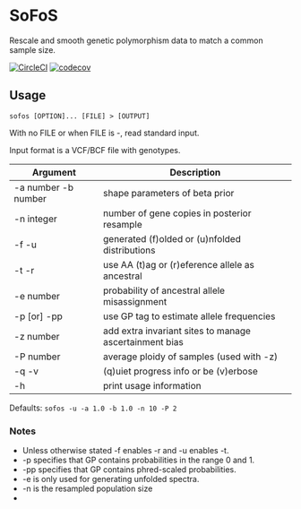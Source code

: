# SoFoS
Rescale and smooth genetic polymorphism data to match a common sample size.

[![CircleCI](https://circleci.com/gh/CartwrightLab/SoFoS.svg?style=svg)](https://circleci.com/gh/CartwrightLab/SoFoS)
[![codecov](https://codecov.io/gh/CartwrightLab/SoFoS/branch/master/graph/badge.svg)](https://codecov.io/gh/CartwrightLab/SoFoS)

## Usage

`sofos [OPTION]... [FILE] > [OUTPUT]`

With no FILE or when FILE is -, read standard input.

Input format is a VCF/BCF file with genotypes.

| Argument            |Description                   |
|---------------------|------------------------------|
|-a number -b number  |shape parameters of beta prior|
|-n integer           |number of gene copies in posterior resample|
|-f -u                |generated (f)olded or (u)nfolded distributions|
|-t -r                |use AA (t)ag or (r)eference allele as ancestral|
|-e number            |probability of ancestral allele misassignment|
|-p [or] -pp          |use GP tag to estimate allele frequencies|
|-z number            |add extra invariant sites to manage ascertainment bias|
|-P number			  |average ploidy of samples (used with -z)|
|-q -v                |(q)uiet progress info or be (v)erbose|
|-h                   |print usage information|

Defaults: `sofos -u -a 1.0 -b 1.0 -n 10 -P 2`

### Notes

 - Unless otherwise stated -f enables -r and -u enables -t.
 - -p specifies that GP contains probabilities in the range 0 and 1.
 - -pp specifies that GP contains phred-scaled probabilities.
 - -e is only used for generating unfolded spectra.
 - -n is the resampled population size 
 - 
